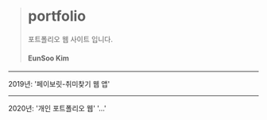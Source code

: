 > # portfolio
> 포트폴리오 웹 사이트 입니다.
> #### EunSoo Kim

***

2019년:
    '페이보릿-취미찾기 웹 앱'

***
    
2020년:
    '개인 포트폴리오 웹'
    '...'